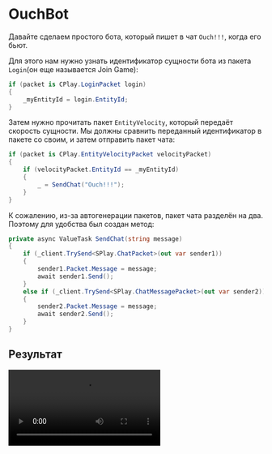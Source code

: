 # OuchBot

Давайте сделаем простого бота, который пишет в чат `Ouch!!!`, когда его бьют.

Для этого нам нужно узнать идентификатор сущности бота из пакета `Login`(он еще называется Join Game):

```C#
if (packet is CPlay.LoginPacket login)
{
    _myEntityId = login.EntityId;
}
```

Затем нужно прочитать пакет `EntityVelocity`, который передаёт скорость сущности.
Мы должны сравнить переданный идентификатор в пакете со своим, и затем отправить пакет чата:

```C#
if (packet is CPlay.EntityVelocityPacket velocityPacket)
{
    if (velocityPacket.EntityId == _myEntityId)
    {
        _ = SendChat("Ouch!!!");
    }
}
```
К сожалению, из-за автогенерации пакетов, пакет чата разделён на два. 
Поэтому для удобства был создан метод:

```C#
private async ValueTask SendChat(string message)
{
    if (_client.TrySend<SPlay.ChatPacket>(out var sender1))
    {
        sender1.Packet.Message = message;
        await sender1.Send();
    }
    else if (_client.TrySend<SPlay.ChatMessagePacket>(out var sender2))
    {
        sender2.Packet.Message = message;
        await sender2.Send();
    }
}
```

## Результат

<video src="../videos/ouchbot-preview.mp4" preview-src="../videos/preview.png"/>